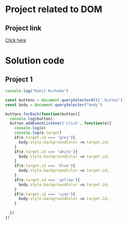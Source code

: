 # Project related to DOM

## Project link
[Click here](https://stackblitz.com/edit/dom-project-chaiaurcode?file=index.html)

# Solution code

## Project 1

```javascript
console.log("Rohit Kurhade")

const buttons = document.querySelectorAll('.button')
const body = document.querySelector("body")

buttons.forEach(function(button){
  console.log(button);
  button.addEventListener('click', function(e){
    console.log(e)
    console.log(e.target)
    if(e.target.id === 'grey'){
      body.style.backgroundColor =e.target.id;
    }
    if(e.target.id === 'white'){
      body.style.backgroundColor =e.target.id;
    }
    if(e.target.id === 'blue'){
      body.style.backgroundColor =e.target.id;
    }
    if(e.target.id === 'yellow'){
      body.style.backgroundColor =e.target.id;
    }
    if(e.target.id === 'cyan'){
      body.style.backgroundColor =e.target.id;
    }
    
  })
})
```